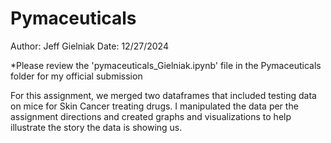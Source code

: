 # Pymaceuticals
Author: Jeff Gielniak
Date: 12/27/2024

*Please review the 'pymaceuticals_Gielniak.ipynb' file in the Pymaceuticals folder for my official submission

For this assignment, we merged two dataframes that included testing data on mice for Skin Cancer treating drugs.  I manipulated the data per the assignment directions and created graphs and visualizations to help illustrate the story the data is showing us.
